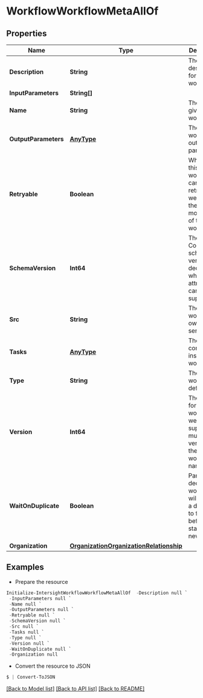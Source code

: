 # WorkflowWorkflowMetaAllOf
## Properties

Name | Type | Description | Notes
------------ | ------------- | ------------- | -------------
**Description** | **String** | The description for the workflow. | [optional] 
**InputParameters** | **String[]** |  | [optional] 
**Name** | **String** | The name given to the workflow. | [optional] 
**OutputParameters** | [**AnyType**](.md) | The workflow output parameters. | [optional] 
**Retryable** | **Boolean** | When true, this workflow can be retried for 2 weeks since the last modification of the workflow. | [optional] 
**SchemaVersion** | **Int64** | The Conductor schema version that decides what attribute can be supported. | [optional] 
**Src** | **String** | The src is workflow owner service. | [optional] 
**Tasks** | [**AnyType**](.md) | The tasks contained inside of the workflow. | [optional] 
**Type** | **String** | The type of workflow definition. | [optional] [default to "SystemDefined"]
**Version** | **Int64** | The version for the workflow so we can support multiple versions for the same workflow name. | [optional] 
**WaitOnDuplicate** | **Boolean** | Parameter decides if workflows will wait for a duplicate to finish before starting a new one. | [optional] 
**Organization** | [**OrganizationOrganizationRelationship**](OrganizationOrganizationRelationship.md) |  | [optional] 

## Examples

- Prepare the resource
```powershell
Initialize-IntersightWorkflowWorkflowMetaAllOf  -Description null `
 -InputParameters null `
 -Name null `
 -OutputParameters null `
 -Retryable null `
 -SchemaVersion null `
 -Src null `
 -Tasks null `
 -Type null `
 -Version null `
 -WaitOnDuplicate null `
 -Organization null
```

- Convert the resource to JSON
```powershell
$ | Convert-ToJSON
```

[[Back to Model list]](../README.md#documentation-for-models) [[Back to API list]](../README.md#documentation-for-api-endpoints) [[Back to README]](../README.md)

